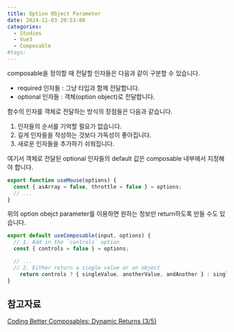 ```yaml
---
title: Option Object Parameter
date: 2024-11-03 20:53:08
categories:
  - Studies
  - Vue3
  - Composable
#tags:
---
```

composable을 정의할 때 전달할 인자들은 다음과 같이 구분할 수 있습니다.

- required 인자들 : 그냥 타입과 함께 전달합니다.
- optional 인자들 : 객체(option object)로 전달합니다.

함수의 인자를 객체로 전달하는 방식의 장점들은 다음과 같습니다.

1. 인자들의 순서를 기억할 필요가 없습니다.
2. 길게 인자들을 작성하는 것보다 가독성이 좋아집니다.
3. 새로운 인자들을 추가하기 쉬워집니다.

여기서 객체로 전달된 optional 인자들의 default 값은 composable 내부에서 지정해야 합니다.

```js
export function useMouse(options) {
  const { asArray = false, throttle = false } = options;
  // ...
}
```

위의 option obejct parameter를 이용하면 원하는 정보만 return하도록 만들 수도 있습니다.

```js
export default useComposable(input, options) {
  // 1. Add in the `controls` option
  const { controls = false } = options;

  // ...
  // 2. Either return a single value or an object
	return controls ? { singleValue, anotherValue, andAnother } : singleValue;
}
```

## 참고자료

[Coding Better Composables: Dynamic Returns (3/5)](https://medium.com/vue-mastery/coding-better-composables-dynamic-returns-3-5-3542702dd618)